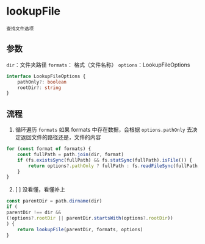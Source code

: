 # lookupFile
	查找文件选项

## 参数

`dir`：文件夹路径
`formats`： 格式（文件名称）
`options`：LookupFileOptions

```ts
interface LookupFileOptions {
	pathOnly?: boolean
	rootDir?: string
}
```

## 流程

1. 循环遍历 `formats` 如果 formats 中存在数据，会根据 `options.pathOnly` 去决定返回文件的路径还是，文件的内容
```ts
for (const format of formats) {
	const fullPath = path.join(dir, format)
	if (fs.existsSync(fullPath) && fs.statSync(fullPath).isFile()) {
		return options?.pathOnly ? fullPath : fs.readFileSync(fullPath, 'utf-8')
	}
}
```

2. [ ] 没看懂，看懂补上
```ts
const parentDir = path.dirname(dir)
if (
parentDir !== dir &&
(!options?.rootDir || parentDir.startsWith(options?.rootDir))
) {
	return lookupFile(parentDir, formats, options)
}
```